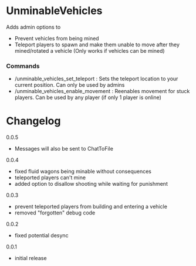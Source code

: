 # UnminableVehicles

Adds admin options to
 - Prevent vehicles from being mined
 - Teleport players to spawn and make them unable to move after they mined/rotated a vehicle (Only works if vehicles can be mined)

### Commands

 - /unminable_vehicles_set_teleport : Sets the teleport location to your current position. Can only be used by admins
 - /unminable_vehicles_enable_movement : Reenables movement for stuck players. Can be used by any player (if only 1 player is online)

# Changelog
0.0.5

 - Messages will also be sent to ChatToFile 
 
0.0.4
 - fixed fluid wagons being minable without consequences
 - teleported players can't mine
 - added option to disallow shooting while waiting for punishment

0.0.3
 - prevent teleported players from building and entering a vehicle
 - removed "forgotten" debug code
 
0.0.2
 - fixed potential desync

0.0.1
 - initial release
